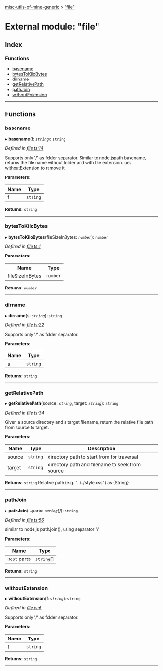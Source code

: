 [misc-utils-of-mine-generic](../README.md) > ["file"](../modules/_file_.md)

# External module: "file"

## Index

### Functions

* [basename](_file_.md#basename)
* [bytesToKiloBytes](_file_.md#bytestokilobytes)
* [dirname](_file_.md#dirname)
* [getRelativePath](_file_.md#getrelativepath)
* [pathJoin](_file_.md#pathjoin)
* [withoutExtension](_file_.md#withoutextension)

---

## Functions

<a id="basename"></a>

###  basename

▸ **basename**(f: *`string`*): `string`

*Defined in [file.ts:14](https://github.com/cancerberoSgx/misc-utils-of-mine/blob/6b96879/misc-utils-of-mine-generic/src/file.ts#L14)*

Supports only '/' as folder separator. Similar to node.jspath basename, returns the file name without folder and with the extension. ues withoutExtension to remove it

**Parameters:**

| Name | Type |
| ------ | ------ |
| f | `string` |

**Returns:** `string`

___
<a id="bytestokilobytes"></a>

###  bytesToKiloBytes

▸ **bytesToKiloBytes**(fileSizeInBytes: *`number`*): `number`

*Defined in [file.ts:1](https://github.com/cancerberoSgx/misc-utils-of-mine/blob/6b96879/misc-utils-of-mine-generic/src/file.ts#L1)*

**Parameters:**

| Name | Type |
| ------ | ------ |
| fileSizeInBytes | `number` |

**Returns:** `number`

___
<a id="dirname"></a>

###  dirname

▸ **dirname**(s: *`string`*): `string`

*Defined in [file.ts:22](https://github.com/cancerberoSgx/misc-utils-of-mine/blob/6b96879/misc-utils-of-mine-generic/src/file.ts#L22)*

Supports only '/' as folder separator.

**Parameters:**

| Name | Type |
| ------ | ------ |
| s | `string` |

**Returns:** `string`

___
<a id="getrelativepath"></a>

###  getRelativePath

▸ **getRelativePath**(source: *`string`*, target: *`string`*): `string`

*Defined in [file.ts:34](https://github.com/cancerberoSgx/misc-utils-of-mine/blob/6b96879/misc-utils-of-mine-generic/src/file.ts#L34)*

Given a source directory and a target filename, return the relative file path from source to target.

**Parameters:**

| Name | Type | Description |
| ------ | ------ | ------ |
| source | `string` |  directory path to start from for traversal |
| target | `string` |  directory path and filename to seek from source |

**Returns:** `string`
Relative path (e.g. "../../style.css") as {String}

___
<a id="pathjoin"></a>

###  pathJoin

▸ **pathJoin**(...parts: *`string`[]*): `string`

*Defined in [file.ts:56](https://github.com/cancerberoSgx/misc-utils-of-mine/blob/6b96879/misc-utils-of-mine-generic/src/file.ts#L56)*

similar to node.js path.join(), using separator '/'

**Parameters:**

| Name | Type |
| ------ | ------ |
| `Rest` parts | `string`[] |

**Returns:** `string`

___
<a id="withoutextension"></a>

###  withoutExtension

▸ **withoutExtension**(f: *`string`*): `string`

*Defined in [file.ts:6](https://github.com/cancerberoSgx/misc-utils-of-mine/blob/6b96879/misc-utils-of-mine-generic/src/file.ts#L6)*

Supports only '/' as folder separator.

**Parameters:**

| Name | Type |
| ------ | ------ |
| f | `string` |

**Returns:** `string`

___

